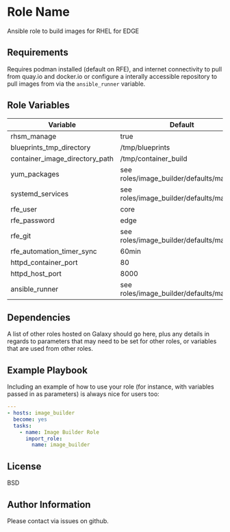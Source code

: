 Role Name
=========

Ansible role to build images for RHEL for EDGE

Requirements
------------

Requires podman installed (default on RFE), and internet connectivity to pull from quay.io and docker.io or configure a interally accessible repository to pull images from via the `ansible_runner` variable.

Role Variables
--------------

| Variable                       | Default                                   |
|--------------------------------|-------------------------------------------|
| rhsm_manage                    | true                                      |
| blueprints_tmp_directory       | /tmp/blueprints                           |
| container_image_directory_path | /tmp/container_build                      |
| yum_packages                   | see roles/image_builder/defaults/main.yml |
| systemd_services               | see roles/image_builder/defaults/main.yml |
| rfe_user                       | core                                      |
| rfe_password                   | edge                                      |
| rfe_git                        | see roles/image_builder/defaults/main.yml |
| rfe_automation_timer_sync      | 60min                                     |
| httpd_container_port           | 80                                        |
| httpd_host_port                | 8000                                      |
| ansible_runner                 | see roles/image_builder/defaults/main.yml |

Dependencies
------------

A list of other roles hosted on Galaxy should go here, plus any details in regards to parameters that may need to be set for other roles, or variables that are used from other roles.

Example Playbook
----------------

Including an example of how to use your role (for instance, with variables passed in as parameters) is always nice for users too:

```yaml
---
- hosts: image_builder
  become: yes
  tasks:
    - name: Image Builder Role
      import_role:
        name: image_builder
```

License
-------

BSD

Author Information
------------------

Please contact via issues on github.
